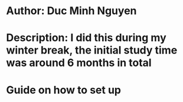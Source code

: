 # Author: Duc Minh Nguyen
# Description: I did this during my winter break, the initial study time was around 6 months in total
# Guide on how to set up
